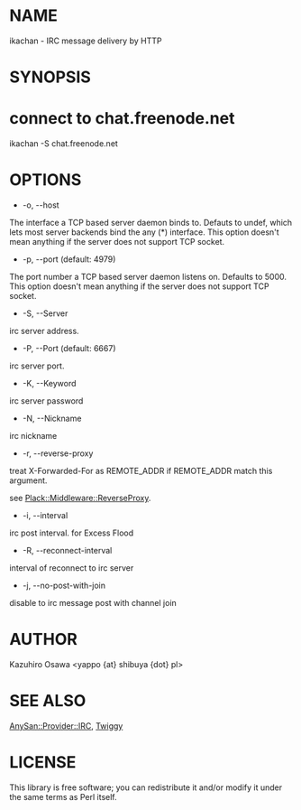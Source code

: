 # NAME

ikachan - IRC message delivery by HTTP

# SYNOPSIS

  # connect to chat.freenode.net
  ikachan -S chat.freenode.net

# OPTIONS

- -o, --host

The interface a TCP based server daemon binds to. Defauts to undef,
which lets most server backends bind the any (*) interface. This
option doesn't mean anything if the server does not support TCP
socket.

- -p, --port (default: 4979)

The port number a TCP based server daemon listens on. Defaults to
5000. This option doesn't mean anything if the server does not support
TCP socket.

- -S, --Server

irc server address.

- -P, --Port (default: 6667)

irc server port.

- -K, --Keyword

irc server password

- -N, --Nickname

irc nickname

- -r, --reverse-proxy

treat X-Forwarded-For as REMOTE_ADDR if REMOTE_ADDR match this argument.

see [Plack::Middleware::ReverseProxy](http://search.cpan.org/perldoc?Plack::Middleware::ReverseProxy).

- -i, --interval

irc post interval. for Excess Flood

- -R, --reconnect-interval

interval of reconnect to irc server

- -j, --no-post-with-join

disable to irc message post with channel join

# AUTHOR

Kazuhiro Osawa <yappo {at} shibuya {dot} pl>

# SEE ALSO

[AnySan::Provider::IRC](http://search.cpan.org/perldoc?AnySan::Provider::IRC), [Twiggy](http://search.cpan.org/perldoc?Twiggy)

# LICENSE

This library is free software; you can redistribute it and/or modify
it under the same terms as Perl itself.